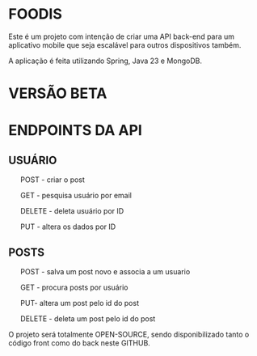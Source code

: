 <h1>FOODIS</h1>

Este é um projeto com intenção de criar uma API back-end para um aplicativo mobile que seja escalável para outros dispositivos também.

A aplicação é feita utilizando Spring, Java 23 e MongoDB.

<h1> VERSÃO BETA </h1>
<h1>ENDPOINTS DA API</h1>

<h2> USUÁRIO </h2>

<ul>POST - criar o post </ul>
<ul>GET - pesquisa usuário por email</ul>
<ul>DELETE - deleta usuário por ID </ul>
<ul>PUT - altera os dados por ID </ul>


<h2> POSTS </h2>

<ul>POST - salva um post novo e associa a um usuario </ul>
<ul>GET - procura posts por usuário </ul>
<ul>PUT- altera um post pelo id do post</ul>
<ul>DELETE - deleta um post pelo id do post</ul>


O projeto será totalmente OPEN-SOURCE, sendo disponibilizado tanto o código front como do back neste GITHUB.

